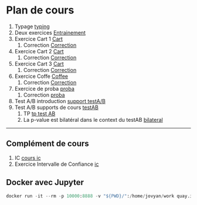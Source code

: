 # Plan de cours

1. Typage [typing](./chap_typage.md)
1. Deux exercices [Entrainement](./Exercices/ListeExos/00_Exercices.md)
2. Exercice Cart 1 [Cart](./Exercices/Cart/01_Exercice_poo.md)
   1. Correction [Correction](./Corrections/)
3. Exercice Cart 2 [Cart](./Exercices/Cart/02_Exercice_poo.md)
   1. Correction [Correction](./Corrections/CartV2/)
4. Exercice Cart 3 [Cart](./Exercices/Cart/03_Exercice_poo.md)
   1. Correction [Correction](./Corrections/CartV3/)
5. Exercice Coffe [Coffee](./Exercices/Coffee/Enonce.md) 
   1. Correction [Correction](./Corrections/CoffeeShop/)
6. Exercice de proba [proba](./Exercices/Proba/chap_proba.md)
   1. Correction [proba](./Corrections/Proba/)
7. Test A/B introduction [support testA/B](./Supports/chap_testAB.md)
8. Test A/B supports de cours [testAB](./Supports/chap_testAB_projet.md)
   1. TP [tp test AB](./Exercices/testAb/01_exercices.md)
   2. La p-value est bilatéral dans le context du testAB [bilateral](./Supports/chap_bilateral.md)
   
---

## Complément de cours

1.  IC [cours ic](./Supports/chap_intervalleConfiance.md)
   1. Exercice Intervalle de Confiance [ic](./Exercices/Proba/chap_intervalleConfiance.md)

## Docker avec Jupyter 

```python
docker run -it --rm -p 10000:8888 -v "${PWD}/":/home/jovyan/work quay.io/jupyter/datascience-notebook:2024-04-29
```